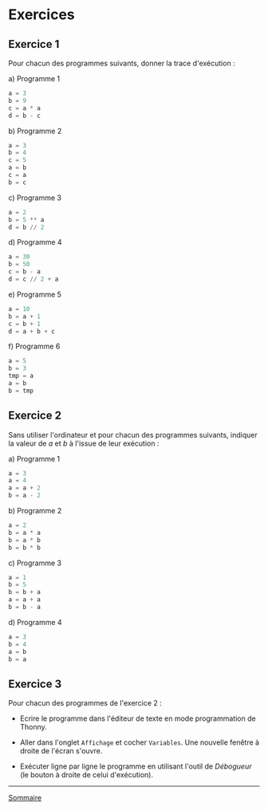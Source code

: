  # Exercices

## Exercice 1

Pour chacun des programmes suivants, donner la trace d'exécution :

a) Programme 1

```python
a = 3
b = 9
c = a * a
d = b - c
```

b) Programme 2

```python
a = 3
b = 4
c = 5
a = b
c = a
b = c
```

c) Programme 3

```python
a = 2
b = 5 ** a
d = b // 2
```

d) Programme 4

```python
a = 30
b = 50
c = b - a
d = c // 2 + a
```

e) Programme 5

```python
a = 10
b = a + 1
c = b + 1
d = a + b + c
```

f) Programme 6

```python
a = 5
b = 3
tmp = a
a = b
b = tmp
```

## Exercice 2

Sans utiliser l'ordinateur et pour chacun des programmes suivants, indiquer la valeur de $`a`$ et $`b`$ à l'issue de leur exécution :

a) Programme 1

```python
a = 3
a = 4
a = a + 2
b = a - 2
```

b) Programme 2

```python
a = 2
b = a * a
b = a * b
b = b * b
```

c) Programme 3

```python
a = 1
b = 5
b = b + a
a = a + a
b = b - a
```

d) Programme 4

```python
a = 3
b = 4
a = b
b = a
```

## Exercice 3

Pour chacun des programmes de l'exercice 2 :

- Ecrire le programme dans l'éditeur de texte en mode programmation de Thonny.

- Aller dans l'onglet `Affichage` et cocher `Variables`. Une nouvelle fenêtre à droite de l'écran s'ouvre.

- Exécuter ligne par ligne le programme en utilisant l'outil de *Débogueur* (le bouton à droite de celui d'exécution).

_______________

[Sommaire](./../../README.md)